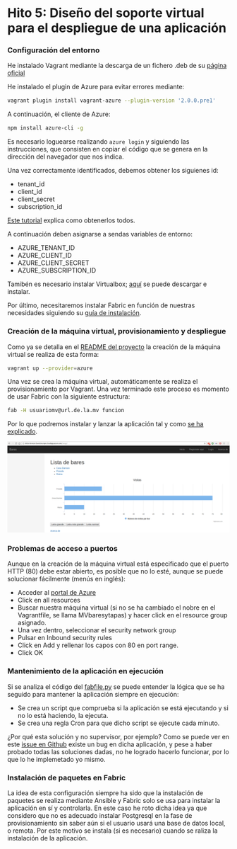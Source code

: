 # Hito 5: Diseño del soporte virtual para el despliegue de una aplicación

### Configuración del entorno
He instalado Vagrant mediante la descarga de un fichero .deb de su [página oficial](https://www.vagrantup.com/downloads.html)

He instalado el plugin de Azure para evitar errores mediante:
```bash
vagrant plugin install vagrant-azure --plugin-version '2.0.0.pre1'
```
A continuación, el cliente de Azure:
```bash
npm install azure-cli -g
```
Es necesario loguearse realizando ``azure login`` y siguiendo las instrucciones, que consisten en copiar el código que se genera en la dirección del navegador que nos indica.

Una vez correctamente identificados, debemos obtener los siguienes id:
* tenant_id
* client_id
* client_secret
* subscription_id

[Este tutorial](https://www.terraform.io/docs/providers/azurerm/) explica como obtenerlos todos.

A continuación deben asignarse a sendas variables de entorno:
* AZURE_TENANT_ID
* AZURE_CLIENT_ID
* AZURE_CLIENT_SECRET
* AZURE_SUBSCRIPTION_ID

Tamibén es necesario instalar Virtualbox; [aquí](https://www.virtualbox.org/wiki/Linux_Downloads) se puede descargar e instalar.

Por último, necesitaremos instalar Fabric en función de nuestras necesidades siguiendo su [guía de instalación](http://www.fabfile.org/installing.html).

### Creación de la máquina virtual, provisionamiento y despliegue
Como ya se detalla en el [README del proyecto](https://github.com/juanjetomas/ProyectoIV/blob/master/README.md) la creación de la máquina virtual se realiza de esta forma:
```bash
vagrant up --provider=azure
```
Una vez se crea la máquina virtual, automáticamente se realiza el provisionamiento por Vagrant. Una vez terminado este proceso es momento de usar Fabric con la siguiente estructura:
```bash
fab -H usuariomv@url.de.la.mv funcion
```
Por lo que podremos instalar y lanzar la aplicación tal y como [se ha explicado](https://github.com/juanjetomas/ProyectoIV/blob/master/README.md#despliegue).

![captura32](capturas/captura32.png)

### Problemas de acceso a puertos
Aunque en la creación de la máquina virtual está especificado que el puerto HTTP (80) debe estar abierto, es posible que no lo esté, aunque se puede solucionar fácilmente (menús en inglés):
* Acceder al [portal de Azure](portal.azure.com)
* Click en all resources
* Buscar nuestra máquina virtual (si no se ha cambiado el nobre en el Vagrantfile, se llama MVbaresytapas) y hacer click en el resource group asignado.
* Una vez dentro, seleccionar el security network group
* Pulsar en Inbound security rules
* Click en Add y rellenar los capos con 80 en port range.
* Click OK

### Mantenimiento de la aplicación en ejecución
Si se analiza el código del [fabfile.py](https://github.com/juanjetomas/ProyectoIV/blob/master/fabfile.py) se puede entender la lógica que se ha seguido para mantener la aplicación siempre en ejecución:
* Se crea un script que comprueba si la aplicación se está ejecutando y si no lo está haciendo, la ejecuta.
* Se crea una regla Cron para que dicho script se ejecute cada minuto.

¿Por qué esta solución y no supervisor, por ejemplo? Como se puede ver en este [issue en Github](https://github.com/Supervisor/supervisor/issues/121) existe un bug en dicha aplicación, y pese a haber probado todas las soluciones dadas, no he logrado hacerlo funcionar, por lo que lo he implemetado yo mismo.

### Instalación de paquetes en Fabric
La idea de esta configuración siempre ha sido que la instalación de paquetes se realiza mediante Ansible y Fabric solo se usa para instalar la aplicación en sí y controlarla. En este caso he roto dicha idea ya que considero que no es adecuado instalar Postgresql en la fase de provisionamiento sin saber aún si el usuario usará una base de datos local, o remota. Por este motivo se instala (si es necesario) cuando se raliza la instalación de la aplicación.
